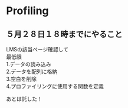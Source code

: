 # Profiling

## ５月２８日１８時までにやること
LMSの該当ページ確認して   
最低限  
1.データの読み込み  
2.データを配列に格納  
3.空白を削除  
4.プロファイリングに使用する関数を定義  
 
あとは託した！
